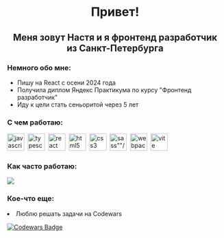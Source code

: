 <div id="header" align="center"> 
<h1>Привет! </h1>
<h2>Меня зовут Настя и я фронтенд разработчик из Санкт-Петербурга</h2>
</div>
<div>
<h3>Немного обо мне:</h3>
<ul>
<li>Пишу на React с осени 2024 года</li>
<li>Получила диплом Яндекс Практикума по курсу "Фронтенд разработчик"</li>
<li>Иду к цели стать сеньоритой через 5 лет</li>
</ul>
</div>
<h3>С чем работаю:</h3>
<div>
<img src="https://cdn.jsdelivr.net/gh/devicons/devicon@latest/icons/javascript/javascript-plain.svg" width="40" height="40" alt="javascript" display="block"/>&nbsp;
<img src="https://cdn.jsdelivr.net/gh/devicons/devicon@latest/icons/typescript/typescript-plain.svg" width="40" height="40" alt="typescript" display="block"/>&nbsp;
<img src="https://cdn.jsdelivr.net/gh/devicons/devicon@latest/icons/react/react-original-wordmark.svg" width="40" height="40" alt="react" display="block"/>&nbsp;
<img src="https://cdn.jsdelivr.net/gh/devicons/devicon@latest/icons/html5/html5-plain.svg" width="40" height="40" alt="html5"/>&nbsp;
<img src="https://cdn.jsdelivr.net/gh/devicons/devicon@latest/icons/css3/css3-plain.svg" width="40" height="40" alt="css3"/>&nbsp;
<img src="https://cdn.jsdelivr.net/gh/devicons/devicon@latest/icons/sass/sass-original.svg" width="40" height="40" alt=sass""/>&nbsp;
<img src="https://cdn.jsdelivr.net/gh/devicons/devicon@latest/icons/webpack/webpack-plain.svg" width="40" height="40" alt="webpack"/>&nbsp;
<img src="https://cdn.jsdelivr.net/gh/devicons/devicon@latest/icons/vitejs/vitejs-plain.svg" width="40" height="40" alt="vite"/>&nbsp;
</div>
<h3>Как часто работаю:</h3>

![](http://github-profile-summary-cards.vercel.app/api/cards/stats?username=AnastasiaGrid&theme=react)

<h3>Кое-что еще:</h3>
<li>Люблю решать задачи на Codewars</li>

[![Codewars Badge](https://www.codewars.com/users/AnastasiaGrid/badges/small)](https://www.codewars.com/users/AnastasiaGrid)


